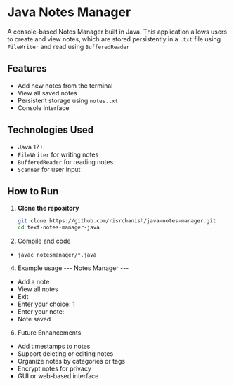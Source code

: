 # Java Notes Manager 

A console-based Notes Manager built in Java. This application allows users to create and view notes, which are stored persistently in a `.txt` file using `FileWriter` and read using `BufferedReader`

## Features

- Add new notes from the terminal
- View all saved notes
- Persistent storage using `notes.txt`
- Console interface

## Technologies Used

- Java 17+
- `FileWriter` for writing notes
- `BufferedReader` for reading notes
- `Scanner` for user input

## How to Run

1. **Clone the repository**
   ```bash
   git clone https://github.com/risrchanish/java-notes-manager.git
   cd text-notes-manager-java

2. Compile and code
 - `javac notesmanager/*.java`

4. Example usage
   --- Notes Manager ---
 - Add a note
 - View all notes
 - Exit
 - Enter your choice: 1
 - Enter your note: 
 - Note saved

6. Future Enhancements
 - Add timestamps to notes
 - Support deleting or editing notes
 - Organize notes by categories or tags
 - Encrypt notes for privacy
 - GUI or web-based interface
